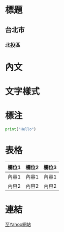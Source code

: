 
# 標題

## 台北市
### 北投區

# 內文


# 文字樣式


# 標注

```python
print("Hello")
```


# 表格

|欄位1|欄位2|欄位3|
|-----|-----|-----|
|內容1|內容1|內容1|
|內容2|內容2|內容2|

# 連結
[至Yahoo網站](http://www.yahoo.com.tw)